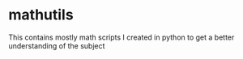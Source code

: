 # mathutils
This contains mostly math scripts I created in python to get a better understanding of the subject
